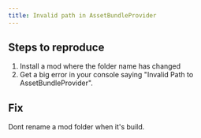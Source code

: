 ```yaml
---
title: Invalid path in AssetBundleProvider
---
```


## Steps to reproduce

1. Install a mod where the folder name has changed
1. Get a big error in your console saying "Invalid Path to AssetBundleProvider".

## Fix

Dont rename a mod folder when it's build.
